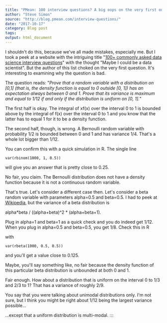 ```yaml
---
title: "PMean: 100 interview questions? A big oops on the very first one."
author: "Steve Simon"
source: "http://blog.pmean.com/interview-questions/"
date: "2017-10-17"
category: Blog post
tags: 
output: html_document
---
```


I shouldn't do this, because we've all made mistakes, especially me. But
I took a peek at a website with the intriguing title "[100+ commonly
asked data science interview
questions](http://www.datasciencecentral.com/profiles/blogs/100-commonly-asked-data-science-interview-questions)"
with the thought "Maybe I could be a data scientist". But the author of
this list choked on the very first question. It's interesting to
examining why the question is bad.

<!---More--->

The question reads: "*Prove that a random variable with a distribution
on \[0,1\] (that is, the density function is equal to 0 outside \[0,
1\]) has an expectation always between 0 and 1. Prove that its variance
is maximum and equal to 1/12 if and only if the distribution is uniform
on \[0, 1\].*"

The first half is okay. The integral of xf(x) over the interval 0 to 1
is bounded above by the integral of f(x) over the interval 0 to 1 and
you know that the latter has to equal 1 for it to be a density function.

The second half, though, is wrong. A Bernoulli random variable with
probability 1/2 is bounded between 0 and 1 and has variance 1/4. That's
a whole lot bigger than 1/12.

You can confirm this with a quick simulation in R. The single line

``` {#rstudio_console_output tabindex="0"}
var(rbinom(1000, 1, 0.5))
```

will give you an answer that is pretty close to 0.25.

No fair, you claim. The Bernoulli distribution does not have a density
function because it is not a continuous random variable.

That's true. Let's consider a different case then. Let's consider a beta
random variable with parameters alpha=0.5 and beta=0.5. I had to peek at
[Wikipedia](https://en.wikipedia.org/wiki/Beta_distribution), but the
variance of a beta distribution is

alpha\*beta / ((alpha+beta)\^2 \* (alpha+beta+1).

Plug in alpha=1 and beta=1 as a quick check and you do indeed get 1/12.
When you plug in alpha=0.5 and beta=0.5, you get 1/8. Check this in R

with

``` {#rstudio_console_output tabindex="0"}
var(rbeta(1000, 0.5, 0.5))
```

and you'll get a value close to 0.125.

Maybe, you'll say something like, no fair because the density function
of this particular beta distribution is unbounded at both 0 and 1.

Fair enough. How about a distribution that is uniform on the interval 0
to 1/3 and 2/3 to 1? That has a variance of roughly 2/9.

You say that you were talking about unimodal distributions only. I'm not
sure, but I think you might be right about 1/12 being the largest
variance possible...

...except that a uniform distribution is multi-modal.
:::

